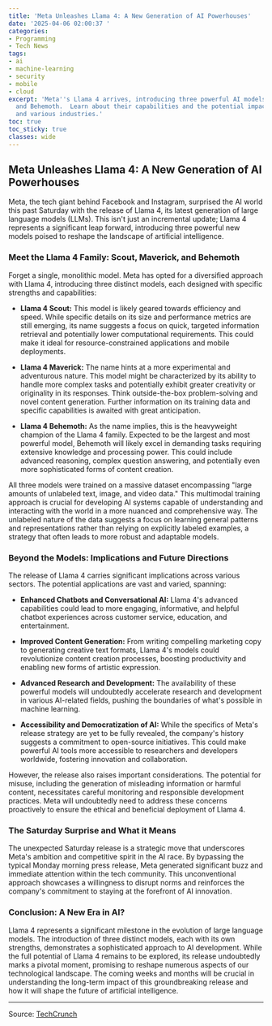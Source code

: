 ```yaml
---
title: 'Meta Unleashes Llama 4: A New Generation of AI Powerhouses'
date: '2025-04-06 02:00:37 '
categories:
- Programming
- Tech News
tags:
- ai
- machine-learning
- security
- mobile
- cloud
excerpt: 'Meta''s Llama 4 arrives, introducing three powerful AI models: Scout, Maverick,
  and Behemoth.  Learn about their capabilities and the potential impact on AI development
  and various industries.'
toc: true
toc_sticky: true
classes: wide
---
```


## Meta Unleashes Llama 4: A New Generation of AI Powerhouses

Meta, the tech giant behind Facebook and Instagram, surprised the AI world this past Saturday with the release of Llama 4, its latest generation of large language models (LLMs).  This isn't just an incremental update; Llama 4 represents a significant leap forward, introducing three powerful new models poised to reshape the landscape of artificial intelligence.

### Meet the Llama 4 Family: Scout, Maverick, and Behemoth

Forget a single, monolithic model.  Meta has opted for a diversified approach with Llama 4, introducing three distinct models, each designed with specific strengths and capabilities:

* **Llama 4 Scout:** This model is likely geared towards efficiency and speed.  While specific details on its size and performance metrics are still emerging, its name suggests a focus on quick, targeted information retrieval and potentially lower computational requirements. This could make it ideal for resource-constrained applications and mobile deployments.

* **Llama 4 Maverick:**  The name hints at a more experimental and adventurous nature. This model might be characterized by its ability to handle more complex tasks and potentially exhibit greater creativity or originality in its responses. Think outside-the-box problem-solving and novel content generation.  Further information on its training data and specific capabilities is awaited with great anticipation.

* **Llama 4 Behemoth:** As the name implies, this is the heavyweight champion of the Llama 4 family. Expected to be the largest and most powerful model, Behemoth will likely excel in demanding tasks requiring extensive knowledge and processing power.  This could include advanced reasoning, complex question answering, and potentially even more sophisticated forms of content creation.

All three models were trained on a massive dataset encompassing "large amounts of unlabeled text, image, and video data." This multimodal training approach is crucial for developing AI systems capable of understanding and interacting with the world in a more nuanced and comprehensive way.  The unlabeled nature of the data suggests a focus on learning general patterns and representations rather than relying on explicitly labeled examples, a strategy that often leads to more robust and adaptable models.

### Beyond the Models: Implications and Future Directions

The release of Llama 4 carries significant implications across various sectors.  The potential applications are vast and varied, spanning:

* **Enhanced Chatbots and Conversational AI:**  Llama 4's advanced capabilities could lead to more engaging, informative, and helpful chatbot experiences across customer service, education, and entertainment.

* **Improved Content Generation:**  From writing compelling marketing copy to generating creative text formats, Llama 4's models could revolutionize content creation processes, boosting productivity and enabling new forms of artistic expression.

* **Advanced Research and Development:**  The availability of these powerful models will undoubtedly accelerate research and development in various AI-related fields, pushing the boundaries of what's possible in machine learning.

* **Accessibility and Democratization of AI:**  While the specifics of Meta's release strategy are yet to be fully revealed, the company's history suggests a commitment to open-source initiatives.  This could make powerful AI tools more accessible to researchers and developers worldwide, fostering innovation and collaboration.

However, the release also raises important considerations.  The potential for misuse, including the generation of misleading information or harmful content, necessitates careful monitoring and responsible development practices.  Meta will undoubtedly need to address these concerns proactively to ensure the ethical and beneficial deployment of Llama 4.

### The Saturday Surprise and What it Means

The unexpected Saturday release is a strategic move that underscores Meta's ambition and competitive spirit in the AI race.  By bypassing the typical Monday morning press release, Meta generated significant buzz and immediate attention within the tech community.  This unconventional approach showcases a willingness to disrupt norms and reinforces the company's commitment to staying at the forefront of AI innovation.

### Conclusion: A New Era in AI?

Llama 4 represents a significant milestone in the evolution of large language models.  The introduction of three distinct models, each with its own strengths, demonstrates a sophisticated approach to AI development.  While the full potential of Llama 4 remains to be explored, its release undoubtedly marks a pivotal moment, promising to reshape numerous aspects of our technological landscape.  The coming weeks and months will be crucial in understanding the long-term impact of this groundbreaking release and how it will shape the future of artificial intelligence.

---

Source: [TechCrunch](https://techcrunch.com/2025/04/05/meta-releases-llama-4-a-new-crop-of-flagship-ai-models/)